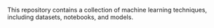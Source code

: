 This repository contains a collection of machine learning techniques, including datasets, notebooks, and models.
